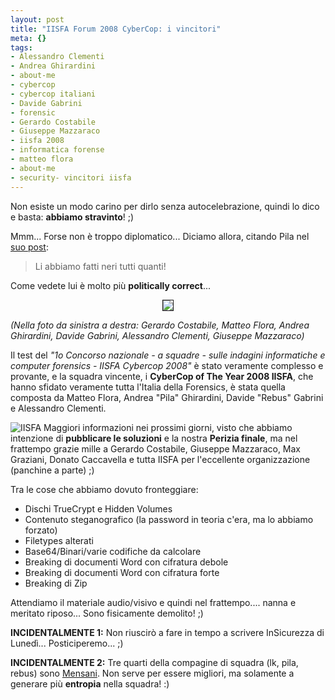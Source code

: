 ```yaml
--- 
layout: post
title: "IISFA Forum 2008 CyberCop: i vincitori"
meta: {}
tags: 
- Alessandro Clementi
- Andrea Ghirardini
- about-me
- cybercop
- cybercop italiani
- Davide Gabrini
- forensic
- Gerardo Costabile
- Giuseppe Mazzaraco
- iisfa 2008
- informatica forense
- matteo flora
- about-me
- security- vincitori iisfa
---
```

Non esiste un modo carino per dirlo senza autocelebrazione, quindi lo dico e basta: **abbiamo stravinto**! ;)  
  
Mmm... Forse non è troppo diplomatico... Diciamo allora, citando Pila nel [suo post](http://forensicsbypila.blogspot.com/2008/04/iisfa-forum-2008.html):
  
>  Li abbiamo fatti neri tutti quanti!  
  
Come vedete lui è molto più **politically correct**...
  
<center>
<img src="http://www.lastknight.com/download/winner_iisfa_cybercop_2008.jpg" border=1>
</center>
  
*(Nella foto da sinistra a destra: Gerardo Costabile, Matteo Flora, Andrea Ghirardini, Davide Gabrini, Alessandro Clementi, Giuseppe Mazzaraco)*  
  
Il test del *"1o Concorso nazionale - a squadre - sulle indagini informatiche e computer forensics - IISFA Cybercop 2008"* è stato veramente complesso e provante, e la squadra vincente, i **CyberCop of The Year 2008 IISFA**, che hanno sfidato veramente tutta l'Italia della Forensics, è stata quella composta da Matteo Flora, Andrea "Pila" Ghirardini, Davide "Rebus" Gabrini e Alessandro Clementi.  
  
![IISFA](http://mn-isfa.org/images/new_iisfa_logo_shadow50.gif)
Maggiori informazioni nei prossimi giorni, visto che abbiamo intenzione di **pubblicare le soluzioni** e la nostra **Perizia finale**, ma nel frattempo grazie mille a Gerardo Costabile, Giuseppe Mazzaraco, Max Graziani, Donato Caccavella e tutta IISFA per l'eccellente organizzazione (panchine a parte) ;)  
  
Tra le cose che abbiamo dovuto fronteggiare:  
  
* Dischi TrueCrypt e Hidden Volumes  
* Contenuto steganografico (la password in teoria c'era, ma lo abbiamo forzato)  
* Filetypes alterati  
* Base64/Binari/varie codifiche da calcolare  
* Breaking di documenti Word con cifratura debole  
* Breaking di documenti Word con cifratura forte  
* Breaking di Zip  
  
Attendiamo il materiale audio/visivo e quindi nel frattempo.... nanna e meritato riposo... Sono fisicamente demolito! ;)  
  
**INCIDENTALMENTE 1:** Non riuscirò a fare in tempo a scrivere InSicurezza di Lunedì... Posticiperemo... ;)  
  
**INCIDENTALMENTE 2:** Tre quarti della compagine di squadra (lk, pila, rebus) sono [Mensani](http://www.mensa.it). Non serve per essere migliori, ma solamente a generare più **entropia** nella squadra! :)
  
 
